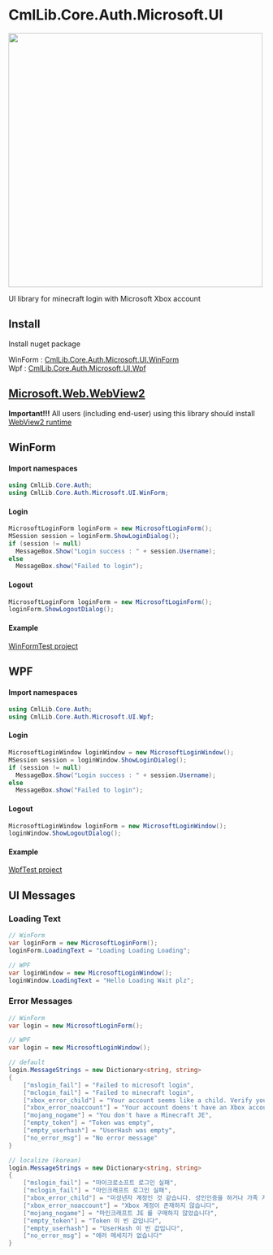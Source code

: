 # CmlLib.Core.Auth.Microsoft.UI
<img src="https://user-images.githubusercontent.com/17783561/120596686-02b15980-c47f-11eb-96e9-4ea03f451352.png" width=500/>

UI library for minecraft login with Microsoft Xbox account

## Install
Install nuget package  

WinForm : [CmlLib.Core.Auth.Microsoft.UI.WinForm](https://www.nuget.org/packages/CmlLib.Core.Auth.Microsoft.UI.WinForm/)  
Wpf : [CmlLib.Core.Auth.Microsoft.UI.Wpf](https://www.nuget.org/packages/CmlLib.Core.Auth.Microsoft.UI.Wpf/)

## [Microsoft.Web.WebView2](https://docs.microsoft.com/en-us/microsoft-edge/webview2/)

**Important!!!** All users (including end-user) using this library should install [WebView2 runtime](https://go.microsoft.com/fwlink/p/?LinkId=2124703)

## WinForm

#### Import namespaces
```csharp
using CmlLib.Core.Auth;
using CmlLib.Core.Auth.Microsoft.UI.WinForm;
```

#### Login
```csharp
MicrosoftLoginForm loginForm = new MicrosoftLoginForm();
MSession session = loginForm.ShowLoginDialog();
if (session != null)
  MessageBox.Show("Login success : " + session.Username);
else
  MessageBox.show("Failed to login");
```

#### Logout
```csharp
MicrosoftLoginForm loginForm = new MicrosoftLoginForm();
loginForm.ShowLogoutDialog();
```

#### Example

[WinFormTest project](https://github.com/CmlLib/CmlLib.Core.Auth.Microsoft.UI/blob/master/WinFormTest/Form1.cs)

## WPF

#### Import namespaces
```csharp
using CmlLib.Core.Auth;
using CmlLib.Core.Auth.Microsoft.UI.Wpf;
```

#### Login
```csharp
MicrosoftLoginWindow loginWindow = new MicrosoftLoginWindow();
MSession session = loginWindow.ShowLoginDialog();
if (session != null)
  MessageBox.Show("Login success : " + session.Username);
else
  MessageBox.show("Failed to login");
```

#### Logout
```csharp
MicrosoftLoginWindow loginForm = new MicrosoftLoginWindow();
loginWindow.ShowLogoutDialog();
```

#### Example

[WpfTest project](https://github.com/CmlLib/CmlLib.Core.Auth.Microsoft.UI/blob/master/WpfTest/MainWindow.xaml.cs)

## UI Messages

### Loading Text

```csharp
// WinForm
var loginForm = new MicrosoftLoginForm();
loginForm.LoadingText = "Loading Loading Loading";

// WPF
var loginWindow = new MicrosoftLoginWindow();
loginWindow.LoadingText = "Hello Loading Wait plz";
```

### Error Messages

```csharp
// WinForm
var login = new MicrosoftLoginForm();

// WPF
var login = new MicrosoftLoginWindow();

// default
login.MessageStrings = new Dictionary<string, string>
{
    ["mslogin_fail"] = "Failed to microsoft login",
    ["mclogin_fail"] = "Failed to minecraft login",
    ["xbox_error_child"] = "Your account seems like a child. Verify your age or add your account into a Family.",
    ["xbox_error_noaccount"] = "Your account doens't have an Xbox account",
    ["mojang_nogame"] = "You don't have a Minecraft JE",
    ["empty_token"] = "Token was empty",
    ["empty_userhash"] = "UserHash was empty",
    ["no_error_msg"] = "No error message"
}

// localize (korean)
login.MessageStrings = new Dictionary<string, string>
{
    ["mslogin_fail"] = "마이크로소프트 로그인 실패",
    ["mclogin_fail"] = "마인크래프트 로그인 실패",
    ["xbox_error_child"] = "미성년자 계정인 것 같습니다. 성인인증을 하거나 가족 계정으로 추가하세요",
    ["xbox_error_noaccount"] = "Xbox 계정이 존재하지 않습니다",
    ["mojang_nogame"] = "마인크래프트 JE 를 구매하지 않았습니다",
    ["empty_token"] = "Token 이 빈 값입니다",
    ["empty_userhash"] = "UserHash 이 빈 값입니다",
    ["no_error_msg"] = "에러 메세지가 없습니다"
}
```